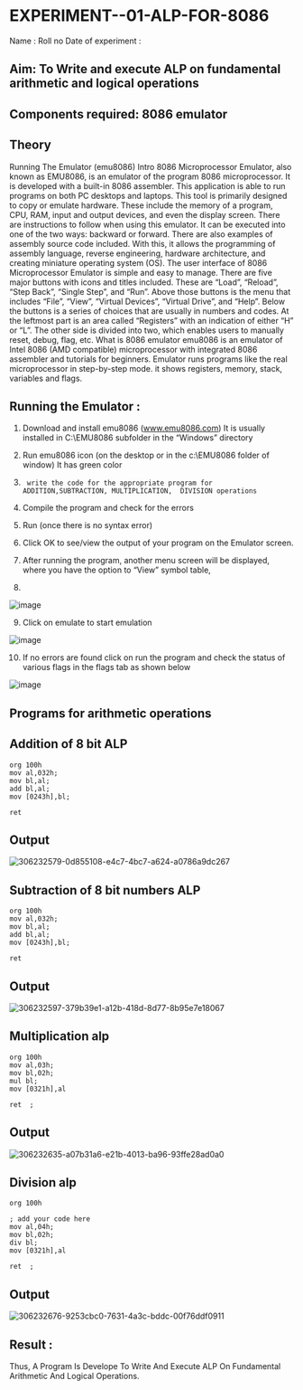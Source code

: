 # EXPERIMENT--01-ALP-FOR-8086
Name :
Roll no 
Date of experiment :





## Aim: To Write and execute ALP on fundamental arithmetic and logical operations
## Components required: 8086  emulator 
## Theory 
Running The Emulator (emu8086) Intro 8086 Microprocessor Emulator, also known as EMU8086, is an emulator of the program 8086 microprocessor. It is developed with a built-in 8086 assembler. This application is able to run programs on both PC desktops and laptops. This tool is primarily designed to copy or emulate hardware. These include the memory of a program, CPU, RAM, input and output devices, and even the display screen. There are instructions to follow when using this emulator. It can be executed into one of the two ways: backward or forward. There are also examples of assembly source code included. With this, it allows the programming of assembly language, reverse engineering, hardware architecture, and creating miniature operating system (OS). The user interface of 8086 Microprocessor Emulator is simple and easy to manage. There are five major buttons with icons and titles included. These are “Load”, “Reload”, “Step Back”, “Single Step”, and “Run”. Above those buttons is the menu that includes “File”, “View”, “Virtual Devices”, “Virtual Drive”, and “Help”. Below the buttons is a series of choices that are usually in numbers and codes. At the leftmost part is an area called “Registers” with an indication of either “H” or “L”. The other side is divided into two, which enables users to manually reset, debug, flag, etc. What is 8086 emulator emu8086 is an emulator of Intel 8086 (AMD compatible) microprocessor with integrated 8086 assembler and tutorials for beginners. Emulator runs programs like the real microprocessor in step-by-step mode. it shows registers, memory, stack, variables and flags.


 ## Running the Emulator :
1.	Download and install emu8086 (www.emu8086.com) It is usually installed in C:\EMU8086 subfolder in the “Windows” directory
2.	  Run  emu8086 icon (on the desktop or in the c:\EMU8086 folder of window) It has green color 
 
 
3.		write the code for the appropriate program for ADDITION,SUBTRACTION, MULTIPLICATION,  DIVISION operations 

4.	 Compile the program and check for the errors 
5.	Run (once there is no syntax error) 

6.	Click OK to see/view the output of your program on the Emulator screen. 


7.	After running the program, another menu screen will be displayed, where you have the option to “View” symbol table,
8.	 


![image](https://user-images.githubusercontent.com/36288975/189273263-d65baae9-4b8f-4723-afb3-c0ffa4052b04.png)











9.	Click on emulate to start emulation 








![image](https://user-images.githubusercontent.com/36288975/189273273-9bb36ec1-e2e8-4892-8d35-37707332bfdc.png)








10.	If no errors are found click on run the program and check the status of various flags in the flags tab as shown below 






![image](https://user-images.githubusercontent.com/36288975/189273277-113a2a33-4a40-4ff8-95a5-ecd3a1f504fe.png)







## Programs for arithmetic  operations

## Addition  of 8 bit ALP 
```
org 100h
mov al,032h;
mov bl,al;
add bl,al;
mov [0243h],bl;

ret
```


## Output  

 ![306232579-0d855108-e4c7-4bc7-a624-a0786a9dc267](https://github.com/lisianathiruselvan/EXPERIMENT--01-ALP-FOR-8086/assets/119389971/b4d21409-1f39-473f-b25d-dc4a6fd7c519)

## Subtraction   of 8 bit numbers  ALP 
```
org 100h
mov al,032h;
mov bl,al;
add bl,al;
mov [0243h],bl;

ret
```
 
## Output  

![306232597-379b39e1-a12b-418d-8d77-8b95e7e18067](https://github.com/lisianathiruselvan/EXPERIMENT--01-ALP-FOR-8086/assets/119389971/36d36234-49da-485f-a9ac-d5680d7ab2ce)

## Multiplication alp 
```
org 100h
mov al,03h;
mov bl,02h;
mul bl;  
mov [0321h],al

ret  ;
```
 ## Output  

![306232635-a07b31a6-e21b-4013-ba96-93ffe28ad0a0](https://github.com/lisianathiruselvan/EXPERIMENT--01-ALP-FOR-8086/assets/119389971/4d795546-1f12-4a90-b92c-7f94cee3a502)

## Division alp 
```
org 100h

; add your code here
mov al,04h;
mov bl,02h;
div bl;  
mov [0321h],al

ret  ;
```
## Output  

![306232676-9253cbc0-7631-4a3c-bddc-00f76ddf0911](https://github.com/lisianathiruselvan/EXPERIMENT--01-ALP-FOR-8086/assets/119389971/eaa76467-2eba-46a6-b034-11e601c703e5)


## Result :
 
Thus, A Program Is Develope To Write And Execute ALP On Fundamental Arithmetic And Logical Operations.







